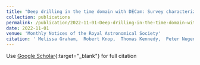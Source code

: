 ```yaml
---
title: "Deep drilling in the time domain with DECam: Survey characterization"
collection: publications
permalink: /publication/2022-11-01-Deep-drilling-in-the-time-domain-with-DECam-Survey-characterization
date: 2022-11-01
venue: 'Monthly Notices of the Royal Astronomical Society'
citation: ' Melissa Graham,  Robert Knop,  Thomas Kennedy,  Peter Nugent,  Eric Bellm,  Márcio Catelan,  Avi Patel,  Hayden Smotherman,  Monika Soraisam,  Steven Stetzler,  Lauren Aldoroty,  Autumn Awbrey,  Karina Baeza-Villagra,  Pedro Bernardinelli,  Federica Bianco,  Dillon Brout,  Riley Clarke,  William Clarkson,  Thomas Collett,  James Davenport,  Shenming Fu,  John Gizis,  Ari Heinze,  Lei Hu,  Saurabh Jha,  Mario Jurić,  J. Kalmbach,  Alex Kim,  Chien-Hsiu Lee,  Chris Lidman,  Mark Magee,  Clara Martínez-Vázquez,  Thomas Matheson,  Gautham Narayan,  Antonella Palmese,  Christopher Phillips,  Markus Rabus,  Armin Rest,  Nicolás Rodríguez-Segovia,  Rachel Street,  A. Vivas,  Lifan Wang,  Nicholas Wolf,  Jiawen Yang, &quot;Deep drilling in the time domain with DECam: Survey characterization.&quot; Monthly Notices of the Royal Astronomical Society, 2022.'
---
```

Use [Google Scholar](https://scholar.google.com/scholar?q=Deep+drilling+in+the+time+domain+with+DECam:+Survey+characterization){:target="_blank"} for full citation
